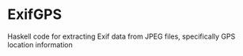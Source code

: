 # ExifGPS
Haskell code for extracting Exif data from JPEG files, specifically GPS location information
